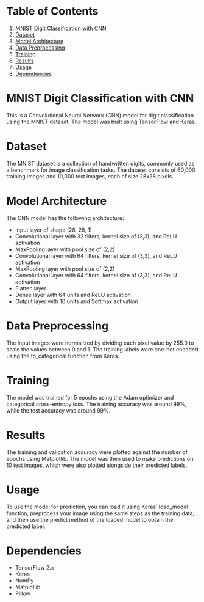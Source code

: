# Table of Contents

1. [MNIST Digit Classification with CNN](#mnist-digit-classification-with-cnn)
2. [Dataset](#dataset)
3. [Model Architecture](#model-architecture)
4. [Data Preprocessing](#data-preprocessing)
5. [Training](#training)
6. [Results](#results)
7. [Usage](#usage)
8. [Dependencies](#dependencies)

# MNIST Digit Classification with CNN
This is a Convolutional Neural Network (CNN) model for digit classification using the MNIST dataset. The model was built using TensorFlow and Keras.

# Dataset
The MNIST dataset is a collection of handwritten digits, commonly used as a benchmark for image classification tasks. The dataset consists of 60,000 training images and 10,000 test images, each of size 28x28 pixels.

# Model Architecture
The CNN model has the following architecture:

* Input layer of shape (28, 28, 1)
* Convolutional layer with 32 filters, kernel size of (3,3), and ReLU activation
* MaxPooling layer with pool size of (2,2)
* Convolutional layer with 64 filters, kernel size of (3,3), and ReLU activation
* MaxPooling layer with pool size of (2,2)
* Convolutional layer with 64 filters, kernel size of (3,3), and ReLU activation
* Flatten layer
* Dense layer with 64 units and ReLU activation
* Output layer with 10 units and Softmax activation

# Data Preprocessing
The input images were normalized by dividing each pixel value by 255.0 to scale the values between 0 and 1. The training labels were one-hot encoded using the to_categorical function from Keras.

# Training
The model was trained for 5 epochs using the Adam optimizer and categorical cross-entropy loss. The training accuracy was around 99%, while the test accuracy was around 99%.

# Results
The training and validation accuracy were plotted against the number of epochs using Matplotlib. The model was then used to make predictions on 10 test images, which were also plotted alongside their predicted labels.

# Usage
To use the model for prediction, you can load it using Keras' load_model function, preprocess your image using the same steps as the training data, and then use the predict method of the loaded model to obtain the predicted label.

# Dependencies
* TensorFlow 2.x
* Keras
* NumPy
* Matplotlib
* Pillow
